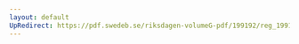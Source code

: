 ```yaml
---
layout: default
UpRedirect: https://pdf.swedeb.se/riksdagen-volumeG-pdf/199192/reg_199192/reg_199192_0806.pdf
---
```

